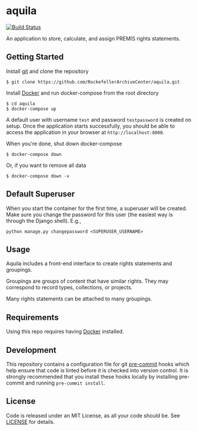 # aquila

[![Build Status](https://travis-ci.com/RockefellerArchiveCenter/aquila.svg?branch=base)](https://travis-ci.com/RockefellerArchiveCenter/aquila)

An application to store, calculate, and assign PREMIS rights statements.

## Getting Started

Install [git](https://git-scm.com/) and clone the repository

    $ git clone https://github.com/RockefellerArchiveCenter/aquila.git

Install [Docker](https://store.docker.com/search?type=edition&offering=community) and run docker-compose from the root directory

    $ cd aquila
    $ docker-compose up

A default user with username `test` and password `testpassword` is created on setup. Once the application starts successfully, you should be able to access the application in your browser at `http://localhost:8000`.

When you're done, shut down docker-compose

    $ docker-compose down

Or, if you want to remove all data

    $ docker-compose down -v


## Default Superuser

When you start the container for the first time, a superuser will be created. Make sure you change the password for this user (the easiest way is through the Django shell). E.g.,

```
python manage.py changepassword <SUPERUSER_USERNAME>
```

## Usage

Aquila includes a front-end interface to create rights statements and groupings.

Groupings are groups of content that have similar rights. They may correspond to record types, collections, or projects.

Many rights statements can be attached to many groupings.

## Requirements

Using this repo requires having [Docker](https://store.docker.com/search?type=edition&offering=community) installed.

## Development

This repository contains a configuration file for git [pre-commit](https://pre-commit.com/) hooks which help ensure that code is linted before it is checked into version control. It is strongly recommended that you install these hooks locally by installing pre-commit and running `pre-commit install`.

## License

Code is released under an MIT License, as all your code should be. See [LICENSE](LICENSE) for details.
